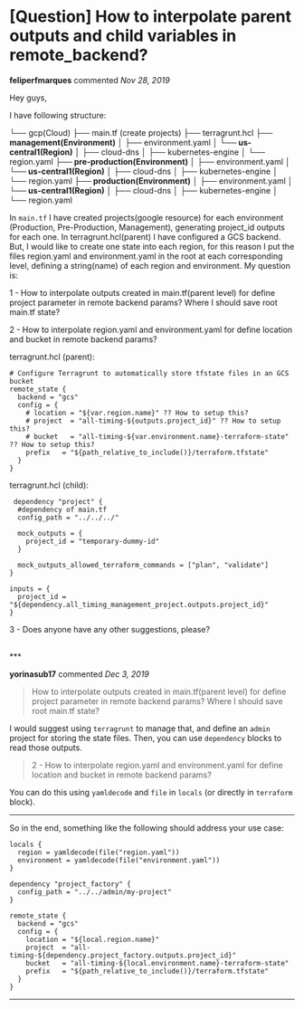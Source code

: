 # [Question] How to interpolate parent outputs and child variables in remote_backend?

**feliperfmarques** commented *Nov 28, 2019*

Hey guys,

I have following structure:

└── gcp(Cloud)
    ├── main.tf (create projects)
    ├── terragrunt.hcl
    **├── management(Environment)**
    │   ├── environment.yaml
    **│   └── us-central1(Region)**
    │       ├── cloud-dns
    │       ├── kubernetes-engine
    │       └── region.yaml
    **├── pre-production(Environment)**
    │   ├── environment.yaml
    **│   └── us-central1(Region)**
    │       ├── cloud-dns
    │       ├── kubernetes-engine
    │       └── region.yaml
    **├── production(Environment)**
   │   ├── environment.yaml
    **│   └── us-central1(Region)**
    │       ├── cloud-dns
    │       ├── kubernetes-engine
    │       └── region.yaml

In `main.tf` I have created projects(google resource) for each environment (Production, Pre-Production, Management), generating project_id outputs for each one. In terragrunt.hcl(parent) I have configured a GCS backend. But, I would like to create one state into each region, for this reason I put the files region.yaml and environment.yaml in the root at each corresponding level, defining a string(name) of each region and environment. My question is:

1 - How to interpolate outputs created in main.tf(parent level) for define project parameter in remote backend params? Where I should save root main.tf state?

2 -  How to interpolate region.yaml and environment.yaml for define location and bucket in remote backend params?

terragrunt.hcl (parent):
```
# Configure Terragrunt to automatically store tfstate files in an GCS bucket
remote_state {
  backend = "gcs"
  config = {
    # location = "${var.region.name}" ?? How to setup this?
    # project  = "all-timing-${outputs.project_id}" ?? How to setup this?
    # bucket   = "all-timing-${var.environment.name}-terraform-state" ?? How to setup this?
    prefix   = "${path_relative_to_include()}/terraform.tfstate"
  }
}
```

terragrunt.hcl (child):
```
 dependency "project" {
  #dependency of main.tf
  config_path = "../../../"

  mock_outputs = {
    project_id = "temporary-dummy-id"
  }

  mock_outputs_allowed_terraform_commands = ["plan", "validate"]
}

inputs = {
  project_id = "${dependency.all_timing_management_project.outputs.project_id}"
}
```

3 - Does anyone have any other suggestions, please?


<br />
***


**yorinasub17** commented *Dec 3, 2019*

> How to interpolate outputs created in main.tf(parent level) for define project parameter in remote backend params? Where I should save root main.tf state?

I would suggest using `terragrunt` to manage that, and define an `admin` project for storing the state files. Then, you can use `dependency` blocks to read those outputs.

> 2 - How to interpolate region.yaml and environment.yaml for define location and bucket in remote backend params?

You can do this using `yamldecode` and `file` in `locals` (or directly in `terraform` block).

---

So in the end, something like the following should address your use case:

```
locals {
  region = yamldecode(file("region.yaml"))
  environment = yamldecode(file("environment.yaml"))
}

dependency "project_factory" {
  config_path = "../../admin/my-project"
}

remote_state {
  backend = "gcs"
  config = {
    location = "${local.region.name}"
    project  = "all-timing-${dependency.project_factory.outputs.project_id}"
    bucket   = "all-timing-${local.environment.name}-terraform-state"
    prefix   = "${path_relative_to_include()}/terraform.tfstate"
  }
}
```
***

